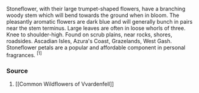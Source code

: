 Stoneflower, with their large trumpet-shaped flowers, have a branching woody stem which will bend towards the ground when in bloom. The pleasantly aromatic flowers are dark blue and will generally bunch in pairs near the stem terminus. Large leaves are often in loose whorls of three. Knee to shoulder-high. Found on scrub plains, near rocks, shores, roadsides. Ascadian Isles, Azura's Coast, Grazelands, West Gash. Stoneflower petals are a popular and affordable component in personal fragrances. <sup>[1]</sup>
### Source
1. [[Common Wildflowers of Vvardenfell]]